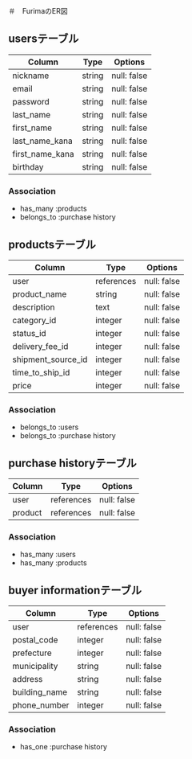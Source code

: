 ＃　FurimaのER図

##  usersテーブル

| Column          | Type        | Options                        |
| --------------- | ----------- | ------------------------------ |
| nickname        | string      | null: false                    |
| email           | string      | null: false                    |
| password        | string      | null: false                    |
| last_name       | string      | null: false                    |
| first_name      | string      | null: false                    |
| last_name_kana  | string      | null: false                    |
| first_name_kana | string      | null: false                    |
| birthday        | string      | null: false                    |

### Association
- has_many :products
- belongs_to :purchase history

## productsテーブル

| Column             | Type        | Options                        |
| ------------------ | ----------- | ------------------------------ |
| user               | references  | null: false                    |
| product_name       | string      | null: false                    |
| description        | text        | null: false                    |
| category_id        | integer     | null: false                    |
| status_id          | integer     | null: false                    |
| delivery_fee_id    | integer     | null: false                    |
| shipment_source_id | integer     | null: false                    |
| time_to_ship_id    | integer     | null: false                    |
| price              | integer     | null: false                    |

### Association
- belongs_to :users
- belongs_to :purchase history

## purchase historyテーブル

| Column           | Type        | Options                        |
| ---------------- | ----------- | ------------------------------ |
| user             | references  | null: false                    |
| product          | references  | null: false                    |

### Association
- has_many :users
- has_many :products

## buyer informationテーブル

| Column        | Type       | Options                        |
| ------------- | ---------- | ------------------------------ |
| user          | references | null: false                    |
| postal_code   | integer    | null: false                    |
| prefecture    | integer    | null: false                    |
| municipality  | string     | null: false                    |
| address       | string     | null: false                    |
| building_name | string     | null: false                    |
| phone_number  | integer    | null: false                    |

### Association
- has_one :purchase history